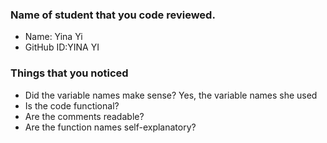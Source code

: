 ### Name of student that you code reviewed.
- Name: Yina Yi
- GitHub ID:YINA YI


### Things that you noticed
- Did the variable names make sense?
    Yes, the variable names she used 
- Is the code functional?
- Are the comments readable?
- Are the function names self-explanatory?

